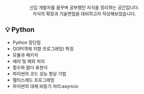 <div align="center"> 신입 개발자를 꿈꾸며 공부했던 지식을 정리하는 공간입니다.  <br> 지식의 확장과 기술면접을 대비하고자 작성해보았습니다. <br>
</div>


## :bulb: Python 
+ Python 장단점
+ OOP(객체 지향 프로그래밍) 특징
+ 모듈과 패키지
+ 에러 및 예외 처리
+ 함수와 람다 표현식
+ 파이썬의 코드 성능 향상 기법
+ 멀티스레드 프로그래밍
+ 파이썬의 대체 비동기 처리:asyncio

<br>
